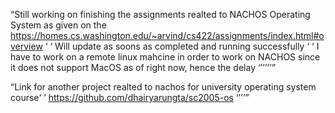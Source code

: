 <q>Still working on finishing the assignments realted to NACHOS Operating System as given on the https://homes.cs.washington.edu/~arvind/cs422/assignments/index.html#overview <q>
<q> Will update as soons as completed and running successfully <q> 
<q> I have to work on a remote linux mahcine in order to work on NACHOS since it does not support MacOS as of right now, hence the delay <q> 

<q>Link for another project realted to nachos for university operating system course<q>
<q> https://github.com/dhairyarungta/sc2005-os <q>
